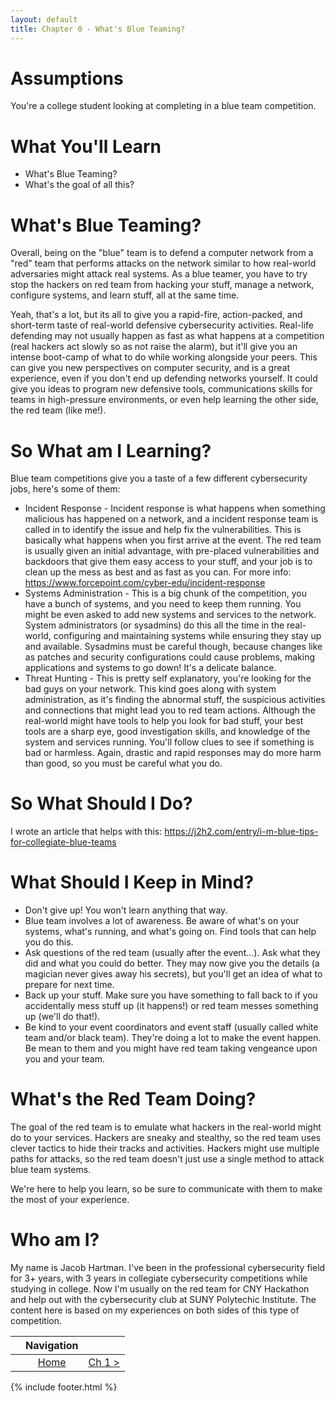 ```yaml
---
layout: default
title: Chapter 0 - What's Blue Teaming?
---
```


# Assumptions

You're a college student looking at completing in a blue team competition.

# What You'll Learn

* What's Blue Teaming?
* What's the goal of all this?

# What's Blue Teaming?

Overall, being on the "blue" team is to defend a computer network from a "red" team that performs attacks on the network similar to how real-world adversaries might attack real systems.  As a blue teamer, you have to try stop the hackers on red team from hacking your stuff, manage a network, configure systems, and learn stuff, all at the same time.

Yeah, that's a lot, but its all to give you a rapid-fire, action-packed, and short-term taste of real-world defensive cybersecurity activities. Real-life defending may not usually happen as fast as what happens at a competition (real hackers act slowly so as not raise the alarm), but it'll give you an intense boot-camp of what to do while working alongside your peers. This can give you new perspectives on computer security, and is a great experience, even if you don't end up defending networks yourself. It could give you ideas to program new defensive tools, communications skills for teams in high-pressure environments, or even help learning the other side, the red team (like me!).


# So What am I Learning?

Blue team competitions give you a taste of a few different cybersecurity jobs, here's some of them:
* Incident Response - Incident response is what happens when something malicious has happened on a network, and a incident response team is called in to identify the issue and help fix the vulnerabilities. This is basically what happens when you first arrive at the event. The red team is usually given an initial advantage, with pre-placed vulnerabilities and backdoors that give them easy access to your stuff, and your job is to clean up the mess as best and as fast as you can. For more info: https://www.forcepoint.com/cyber-edu/incident-response
* Systems Administration - This is a big chunk of the competition, you have a bunch of systems, and you need to keep them running. You might be even asked to add new systems and services to the network. System administrators (or sysadmins) do this all the time in the real-world, configuring and maintaining systems while ensuring they stay up and available. Sysadmins must be careful though, because changes like as patches and security configurations could cause problems, making applications and systems to go down! It's a delicate balance.
* Threat Hunting - This is pretty self explanatory, you're looking for the bad guys on your network. This kind goes along with system administration, as it's finding the abnormal stuff, the suspicious activities and connections that might lead you to red team actions. Although the real-world might have tools to help you look for bad stuff, your best tools are a sharp eye, good investigation skills, and knowledge of the system and services running. You'll follow clues to see if something is bad or harmless. Again, drastic and rapid responses may do more harm than good, so you must be careful what you do.

# So What Should I Do?

I wrote an article that helps with this: https://j2h2.com/entry/i-m-blue-tips-for-collegiate-blue-teams

# What Should I Keep in Mind?

* Don't give up! You won't learn anything that way.
* Blue team involves a lot of awareness. Be aware of what's on your systems, what's running, and what's going on. Find tools that can help you do this.
* Ask questions of the red team (usually after the event...). Ask what they did and what you could do better. They may now give you the details (a magician never gives away his secrets), but you'll get an idea of what to prepare for next time.
* Back up your stuff. Make sure you have something to fall back to if you accidentally mess stuff up (it happens!) or red team messes something up (we'll do that!).
* Be kind to your event coordinators and event staff (usually called white team and/or black team). They're doing a lot to make the event happen. Be mean to them and you might have red team taking vengeance upon you and your team. 

# What's the Red Team Doing?

The goal of the red team is to emulate what hackers in the real-world might do to your services. Hackers are sneaky and stealthy, so the red team uses clever tactics to hide their tracks and activities. Hackers might use multiple paths for attacks, so the red team doesn't just use a single method to attack blue team systems. 

We're here to help you learn, so be sure to communicate with them to make the most of your experience. 

# Who am I?

My name is Jacob Hartman. I've been in the professional cybersecurity field for 3+ years, with 3 years in collegiate cybersecurity competitions while studying in college. Now I'm usually on the red team for CNY Hackathon and help out with the cybersecurity club at SUNY Polytechic Institute. The content here is based on my experiences on both sides of this type of competition.


|         |  Navigation  |   |
| :-------------: |:-------------:| -----:|
|   | [Home](index) | [Ch 1 >](Chapter1-GettingStarted)  |

{% include footer.html %}
